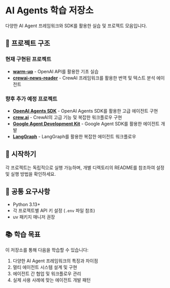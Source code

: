 # AI Agents 학습 저장소

다양한 AI Agent 프레임워크와 SDK를 활용한 실습 및 프로젝트 모음입니다.

## 📁 프로젝트 구조

### 현재 구현된 프로젝트

- **[warm-up](./warm-up/)** - OpenAI API를 활용한 기초 실습
- **[crewai-news-reader](./crewai-news-reader/)** - CrewAI 프레임워크를 활용한 번역 및 텍스트 분석 에이전트

### 향후 추가 예정 프로젝트

- **[OpenAI Agents SDK](https://openai.github.io/openai-agents-python/)** - OpenAI Agents SDK를 활용한 고급 에이전트 구현
- **[crew.ai](https://www.crewai.com/)** - CrewAI의 고급 기능 및 복잡한 워크플로우 구현
- **[Google Agent Development Kit](https://google.github.io/adk-docs/)** - Google Agent SDK를 활용한 에이전트 개발
- **[LangGraph](https://www.langchain.com/langgraph)** - LangGraph를 활용한 복잡한 에이전트 워크플로우

## 🚀 시작하기

각 프로젝트는 독립적으로 실행 가능하며, 개별 디렉토리의 README를 참조하여 설정 및 실행 방법을 확인하세요.

## 🔧 공통 요구사항

- Python 3.13+
- 각 프로젝트별 API 키 설정 (`.env` 파일 참조)
- uv 패키지 매니저 권장

## 📚 학습 목표

이 저장소를 통해 다음을 학습할 수 있습니다:

1. 다양한 AI Agent 프레임워크의 특징과 차이점
2. 멀티 에이전트 시스템 설계 및 구현
3. 에이전트 간 협업 및 워크플로우 관리
4. 실제 사용 사례에 맞는 에이전트 개발 패턴
